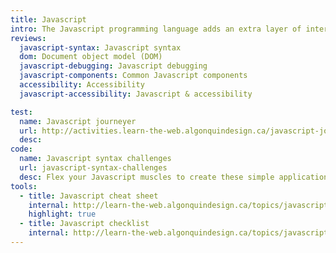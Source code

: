 ```yaml
---
title: Javascript
intro: The Javascript programming language adds an extra layer of interactivity to any website but needs to be used carefully with accessibility and backwards compatibility in mind.
reviews:
  javascript-syntax: Javascript syntax
  dom: Document object model (DOM)
  javascript-debugging: Javascript debugging
  javascript-components: Common Javascript components
  accessibility: Accessibility
  javascript-accessibility: Javascript & accessibility

test:
  name: Javascript journeyer
  url: http://activities.learn-the-web.algonquindesign.ca/javascript-journeyer/
  desc:
code:
  name: Javascript syntax challenges
  url: javascript-syntax-challenges
  desc: Flex your Javascript muscles to create these simple applications.
tools:
  - title: Javascript cheat sheet
    internal: http://learn-the-web.algonquindesign.ca/topics/javascript-cheat-sheet/
    highlight: true
  - title: Javascript checklist
    internal: http://learn-the-web.algonquindesign.ca/topics/javascript-checklist/
---
```

